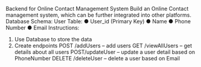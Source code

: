 Backend for Online Contact Management System
Build an Online Contact management system, which can be further integrated into other 
platforms.
Database Schema:
User Table:
● User_id (Primary Key)
● Name
● Phone Number
● Email
Instructions:
1. Use Database to store the data
2. Create endpoints
POST /addUsers – add users
GET /viewAllUsers – get details about all users
POST/updateUser – update a user detail based on PhoneNumber
DELETE /deleteUser – delete a user based on Email
